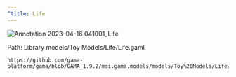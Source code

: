 ```yaml
---
^title: Life
---
```


![Annotation 2023-04-16 041001_Life](https://user-images.githubusercontent.com/4437331/232262587-107264ab-6377-4f6f-832e-650cf5f24594.png)

Path: Library models/Toy Models/Life/Life.gaml

```gaml reference
https://github.com/gama-platform/gama/blob/GAMA_1.9.2/msi.gama.models/models/Toy%20Models/Life/Life.gaml
```



